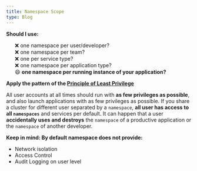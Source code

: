 ```yaml
---
title: Namespace Scope
type: Blog
---
```

**Should I use:**
<ul style="list-style:none">
    <li>❌ one namespace per user/developer?</li>
    <li>❌ one namespace per team?</li>
    <li>❌ one per service type?</li>
    <li>❌ one namespace per application type?</li>
    <li>😄 <b>one namespace per running instance of your application?</b></li>
</ul>

**Apply the pattern of the [Principle of Least Privilege](https://en.wikipedia.org/wiki/Principle_of_least_privilege)**
 
All user accounts at all times should run with **as few privileges as possible**, and also 
launch applications with as few privileges as possible. If you share a cluster for 
different user separated by a `namespace`, **all user has access to all `namespaces`** and 
services per default. It can happen that a user **accidentally uses and destroys** the 
`namespace` of a productive application or the `namespace` of another developer.

**Keep in mind: By default namespace does not provide:**
 * Network isolation
 * Access Control
 * Audit Logging on user level
